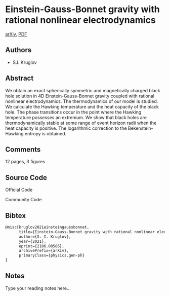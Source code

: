 
# Einstein-Gauss-Bonnet gravity with rational nonlinear electrodynamics

[arXiv](https://arxiv.org/abs/2106.0586), [PDF](https://arxiv.org/pdf/2106.0586.pdf)

## Authors

- S.I. Kruglov

## Abstract

We obtain an exact spherically symmetric and magnetically charged black hole solution in 4D Einstein-Gauss-Bonnet gravity coupled with rational nonlinear electrodynamics. The thermodynamics of our model is studied. We calculate the Hawking temperature and the heat capacity of the black hole. The phase transitions occur in the point where the Hawking temperature possesses an extremum. We show that black holes are thermodynamically stable at some range of event horizon radii when the heat capacity is positive. The logarithmic correction to the Bekenstein-Hawking entropy is obtained.

## Comments

12 pages, 3 figures

## Source Code

Official Code



Community Code



## Bibtex

```tex
@misc{kruglov2021einsteingaussbonnet,
      title={Einstein-Gauss-Bonnet gravity with rational nonlinear electrodynamics}, 
      author={S. I. Kruglov},
      year={2021},
      eprint={2106.00586},
      archivePrefix={arXiv},
      primaryClass={physics.gen-ph}
}
```

## Notes

Type your reading notes here...

